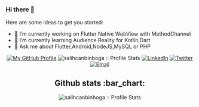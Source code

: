 ### Hi there 👋

Here are some ideas to get you started:

- 🔭 I’m currently working on Flutter Native WebView with MethodChannel
- 🌱 I’m currently learning Audience Reality for Kotlin,Dart
- 💬 Ask me about Flutter,Android,NodeJS,MySQL or PHP


<p align="center">
<a target="_blank" href="https://github.com/salihcanbinboga"><img alt="My GitHub Profile" src="https://img.shields.io/github/followers/salihcanbinboga?label=FOLLOW&style=flat"></a>
<img src="https://komarev.com/ghpvc/?username=salihcanbinboga&color=orange" alt="salihcanbinboga :: Profile Stats"></a>
<a href="https://www.linkedin.com/in/salihcanbinboga/" target="_blank"><img alt="LinkedIn" src="https://img.shields.io/badge/LinkedIn-@salihcanbinboga-blue?style=flat&logo=linkedin"></a>
<a href="https://twitter.com/salihcanbinboga/" target="_blank"><img alt="Twitter" src="https://img.shields.io/badge/Twitter-salihcanbinboga-lightblue?style=flat&logo=twitter"></a>
<a href="mailto:salihcanbinboga@gmail.com" target="_blank"><img alt="Email" src="https://img.shields.io/badge/Email-salihcanbinboga@gmail.com-yellowgreen?style=flat&logo=gmail"></a>
</p>

<h2 align="center">Github stats :bar_chart:</h2>
<p align="center">
  <img src="https://github-readme-stats.vercel.app/api?username=salihcanbinboga&show_icons=true&theme=dracula&count_private=true" alt="salihcanbinboga :: Profile Stats" />
</p>
